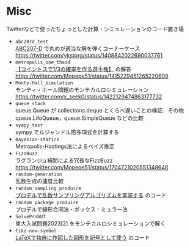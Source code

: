 # Misc

Twitterなどで使ったちょっとした計算・シミュレーションのコード置き場

+ `abc207d_test`  
  [ABC207-D](https://atcoder.jp/contests/abc207/tasks/abc207_d) で丸めが適当な解を弾くコーナーケース <https://twitter.com/ykstprg/status/1408842022690037761>
+ `metropolis_one_theid`  
  [【コイントスで1/3の確率を作る選手権】](https://twitter.com/mathlava/status/1415211349743857665) の解答 <https://twitter.com/Mopepe51/status/1415229451265220609>
+ `Monty-Hall_simulation`  
  モンティ・ホール問題のモンテカルロシミュレーション <https://twitter.com/x_seek0/status/1422129474863177732>
+ `queue_stack`  
  queue.Queue が collections.deque とくらべ遅いことの検証．その他 queue.LifoQueue，queue.SimpleQueue などの比較
+ `sympy_test`  
  sympy でルジャンドル陪多項式を計算する
+ `Bayesian-statics`  
  Metropolis-Hastings法によるベイズ推定
+ `FizzBuzz`  
  ラグランジュ補間による冗長なFizzBuzz <https://twitter.com/Mopepe51/status/1704721020551348648>
+ `random-generation`  
  乱数生成の速度比較
+ `random_sampling_produire`  
  [プロデルで乱数サンプリングアルゴリズムを実装する](https://qiita.com/Mopepe51/items/0612d18db835a2334030) のコード
+ `random_package_produire`  
  プロデルで線形合同法・ボックス゠ミュラー法
+ `SolveProbUT`  
  東大入試問題2023[2] をモンテカルロシミュレーションで解く
+ `tikz-new-symbol`  
  [LaTeXで独自に作図した図形を記号として使う](https://qiita.com/Mopepe51/items/8b2307e0e057c499e2de) のコード
